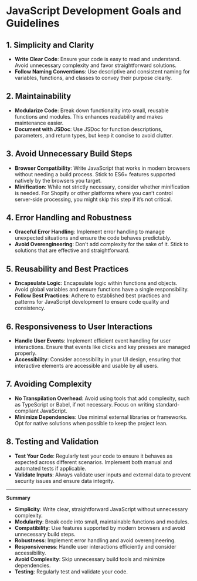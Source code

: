# JavaScript Development Goals and Guidelines

## 1. Simplicity and Clarity

- **Write Clear Code**: Ensure your code is easy to read and understand. Avoid unnecessary complexity and favor straightforward solutions.
- **Follow Naming Conventions**: Use descriptive and consistent naming for variables, functions, and classes to convey their purpose clearly.

## 2. Maintainability

- **Modularize Code**: Break down functionality into small, reusable functions and modules. This enhances readability and makes maintenance easier.
- **Document with JSDoc**: Use JSDoc for function descriptions, parameters, and return types, but keep it concise to avoid clutter.

## 3. Avoid Unnecessary Build Steps

- **Browser Compatibility**: Write JavaScript that works in modern browsers without needing a build process. Stick to ES6+ features supported natively by the browsers you target.
- **Minification**: While not strictly necessary, consider whether minification is needed. For Shopify or other platforms where you can’t control server-side processing, you might skip this step if it’s not critical.

## 4. Error Handling and Robustness

- **Graceful Error Handling**: Implement error handling to manage unexpected situations and ensure the code behaves predictably.
- **Avoid Overengineering**: Don’t add complexity for the sake of it. Stick to solutions that are effective and straightforward.

## 5. Reusability and Best Practices

- **Encapsulate Logic**: Encapsulate logic within functions and objects. Avoid global variables and ensure functions have a single responsibility.
- **Follow Best Practices**: Adhere to established best practices and patterns for JavaScript development to ensure code quality and consistency.

## 6. Responsiveness to User Interactions

- **Handle User Events**: Implement efficient event handling for user interactions. Ensure that events like clicks and key presses are managed properly.
- **Accessibility**: Consider accessibility in your UI design, ensuring that interactive elements are accessible and usable by all users.

## 7. Avoiding Complexity

- **No Transpilation Overhead**: Avoid using tools that add complexity, such as TypeScript or Babel, if not necessary. Focus on writing standard-compliant JavaScript.
- **Minimize Dependencies**: Use minimal external libraries or frameworks. Opt for native solutions when possible to keep the project lean.

## 8. Testing and Validation

- **Test Your Code**: Regularly test your code to ensure it behaves as expected across different scenarios. Implement both manual and automated tests if applicable.
- **Validate Inputs**: Always validate user inputs and external data to prevent security issues and ensure data integrity.

---

**Summary**

- **Simplicity**: Write clear, straightforward JavaScript without unnecessary complexity.
- **Modularity**: Break code into small, maintainable functions and modules.
- **Compatibility**: Use features supported by modern browsers and avoid unnecessary build steps.
- **Robustness**: Implement error handling and avoid overengineering.
- **Responsiveness**: Handle user interactions efficiently and consider accessibility.
- **Avoid Complexity**: Skip unnecessary build tools and minimize dependencies.
- **Testing**: Regularly test and validate your code.
